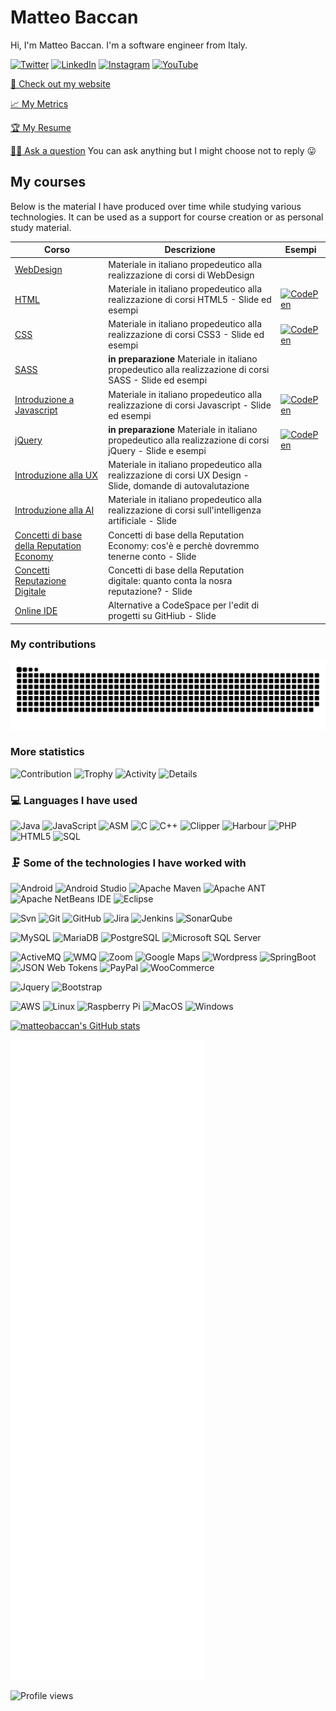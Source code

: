 # Matteo Baccan

Hi, I'm Matteo Baccan. I'm a software engineer from Italy.

[![Twitter](https://img.shields.io/badge/twitter-%231DA1F2.svg?&style=for-the-badge&logo=twitter&logoColor=white)](https://twitter.com/matteobaccan)
[![LinkedIn](https://img.shields.io/badge/linkedin-%230077B5.svg?&style=for-the-badge&logo=linkedin&logoColor=white)](https://www.linkedin.com/in/matteobaccan)
[![Instagram](https://img.shields.io/badge/instagram-%23E4405F.svg?&style=for-the-badge&logo=instagram&logoColor=white)](https://www.instagram.com/matteo_baccan/)
[![YouTube](https://img.shields.io/badge/youtube-%23E4405F.svg?&style=for-the-badge&logo=youtube&logoColor=white)](https://www.youtube.com/user/matteobaccan/)

<!--
  <a href="https://medium.com/@MokkappsDev"><img src="https://img.shields.io/badge/medium-%2312100E.svg?&style=for-the-badge&logo=medium&logoColor=white" height=25></a>
  <a href="https://dev.to/mokkapps"><img src="https://img.shields.io/badge/DEV.TO-%230A0A0A.svg?&style=for-the-badge&logo=dev-dot-to&logoColor=white" height=25></a>
-->

[👦 Check out my website](https://www.baccan.it)

[📈 My Metrics](https://metrics.lecoq.io/about/matteobaccan)

[🏆 My Resume](https://resume.github.io/?matteobaccan)

[🙋🏻 Ask a question](https://github.com/matteobaccan/matteobaccan/issues/new) You can ask anything but I might choose not to reply 😛

## My courses

Below is the material I have produced over time while studying various technologies. It can be used as a support for course creation or as personal study material.

| Corso | Descrizione | Esempi |
|-------|-------------|--|
| [WebDesign](https://github.com/matteobaccan/CorsoWebDesign) | Materiale in italiano propedeutico alla realizzazione di corsi di WebDesign | |
| [HTML](https://github.com/matteobaccan/CorsoHTML) | Materiale in italiano propedeutico alla realizzazione di corsi HTML5 - Slide ed esempi | [![CodePen](https://img.shields.io/badge/CodePen-open-blue?logo=codepen)](https://codepen.io/collection/kNxEPO?sort_by=itemcreatedat) |
| [CSS](https://github.com/matteobaccan/CorsoCSS) | Materiale in italiano propedeutico alla realizzazione di corsi CSS3 - Slide ed esempi | [![CodePen](https://img.shields.io/badge/CodePen-open-blue?logo=codepen)](https://codepen.io/collection/eJrMmO?sort_by=itemcreatedat) |
| [SASS](https://github.com/matteobaccan/CorsoSASS) |  __in preparazione__ Materiale in italiano propedeutico alla realizzazione di corsi SASS - Slide ed esempi | |
| [Introduzione a Javascript](https://github.com/matteobaccan/CorsoJavascript) | Materiale in italiano propedeutico alla realizzazione di corsi Javascript - Slide ed esempi | [![CodePen](https://img.shields.io/badge/CodePen-open-blue?logo=codepen)](https://codepen.io/collection/rxYLax?sort_by=itemcreatedat) |
| [jQuery](https://github.com/matteobaccan/CorsojQuery) |  __in preparazione__ Materiale in italiano propedeutico alla realizzazione di corsi jQuery - Slide e esempi | [![CodePen](https://img.shields.io/badge/CodePen-open-blue?logo=codepen)](https://codepen.io/collection/LPzxzo?sort_by=itemcreatedat) |
| [Introduzione alla UX](https://github.com/matteobaccan/CorsoUX) | Materiale in italiano propedeutico alla realizzazione di corsi UX Design - Slide, domande di autovalutazione | |
| [Introduzione alla AI](https://github.com/matteobaccan/CorsoAI) | Materiale in italiano propedeutico alla realizzazione di corsi sull'intelligenza artificiale - Slide | |
| [Concetti di base della Reputation Economy](https://github.com/matteobaccan/CorsoReputationEconomy) | Concetti di base della Reputation Economy: cos'è e perchè dovremmo tenerne conto - Slide | |
| [Concetti Reputazione Digitale](https://github.com/matteobaccan/CorsoReputazioneDigitale) | Concetti di base della Reputation digitale: quanto conta la nosra reputazione? - Slide | |
| [Online IDE](https://github.com/matteobaccan/CorsoOnlineIDE) | Alternative a CodeSpace per l'edit di progetti su GitHiub - Slide | |

### My contributions

![Snake animation](https://github.com/matteobaccan/matteobaccan/blob/snake/github-contribution-grid-snake.svg)

### More statistics

![Contribution](https://github-readme-streak-stats.herokuapp.com/?user=matteobaccan)
![Trophy](https://github-profile-trophy.vercel.app/?username=matteobaccan)
![Activity](https://activity-graph.herokuapp.com/graph?username=matteobaccan&theme=github&count_private=true)
![Details](https://github-profile-summary-cards.vercel.app/api/cards/profile-details?username=matteobaccan&theme=github_dark)

<!--
<img src="https://github-readme-streak-stats.herokuapp.com/?user=matteobaccan">
<img src="https://github-profile-trophy.vercel.app/?username=matteobaccan">
<img src="https://activity-graph.herokuapp.com/graph?username=matteobaccan&theme=github&count_private=true">
<img src="https://github-profile-summary-cards.vercel.app/api/cards/profile-details?username=matteobaccan&theme=github_dark">
-->

<!--https://simpleicons.org/?q=raspb -->
<!-- https://shields.io/ -->

### 💻 Languages I have used

![Java](https://img.shields.io/badge/-Java-333333?style=flat&logo=java)
![JavaScript](https://img.shields.io/badge/-JavaScript-333333?style=flat&logo=javascript)
![ASM](https://img.shields.io/badge/-ASM-333333?style=flat&logo=ASM)
![C](https://img.shields.io/badge/-C-333333?style=flat&logo=C)
![C++](https://img.shields.io/badge/-C++-333333?style=flat&logo=c%2B%2B)
![Clipper](https://img.shields.io/badge/-Clipper-333333?style=flat&logo=Clipper)
![Harbour](https://img.shields.io/badge/-Harbour-333333?style=flat&logo=Harbour)
![PHP](https://img.shields.io/badge/-PHP-333333?style=flat&logo=PHP)
![HTML5](https://img.shields.io/badge/-HTML5-333333?style=flat&logo=html5)
![SQL](https://img.shields.io/badge/-SQL-333333?style=flat&logo=postgresql)

### 🗜 Some of the technologies I have worked with

![Android](http://img.shields.io/badge/-Android-333333?style=flat&logo=android)
![Android Studio](http://img.shields.io/badge/-Android%20Studio-333333?style=flat&logo=android-studio)
![Apache Maven](http://img.shields.io/badge/-Apache%20Maven-333333?style=flat&logo=Apache%20Maven&logoColor=C71A36)
![Apache ANT](http://img.shields.io/badge/-Apache%20ANT-333333?style=flat&logo=Apache%20Ant&logoColor=A81C7D)
![Apache NetBeans IDE](http://img.shields.io/badge/-Apache%20NetBeans%20IDE-333333?style=flat&logo=Apache%20NetBeans%20IDE&logoColor=0052CC)
![Eclipse](http://img.shields.io/badge/-Eclipse-333333?style=flat&logo=Eclipse)

![Svn](https://img.shields.io/badge/-Svn-333333?style=flat&logo=subversion)
![Git](https://img.shields.io/badge/-Git-333333?style=flat&logo=git&logoColor=F05032)
![GitHub](https://img.shields.io/badge/-GitHub-333333?style=flat&logo=github&logoColor=FFFFFF)
![Jira](https://img.shields.io/badge/-Jira-333333?style=flat&logo=jira-software&logoColor=white&logoColor=0052CC)
![Jenkins](https://img.shields.io/badge/-jenkins-333333?style=flat&logo=jenkins)
![SonarQube](https://img.shields.io/badge/-SonarQube-333333?style=flat&logo=SonarQube)

![MySQL](https://img.shields.io/badge/-MySQL-333333?style=flat&logo=MySQL)
![MariaDB](https://img.shields.io/badge/-MariaDB-333333?style=flat&logo=MariaDB)
![PostgreSQL](https://img.shields.io/badge/-PostgreSQL-333333?style=flat&logo=PostgreSQL)
![Microsoft SQL Server](https://img.shields.io/badge/-Microsoft%20SQL%20Server-333333?style=flat&logo=Microsoft%20SQL%20Server&logoColor=CC2927)

![ActiveMQ](https://img.shields.io/badge/-ActiveMQ-333333?style=flat&logo=ActiveMQ)
![WMQ](https://img.shields.io/badge/-WMQ-333333?style=flat&logo=IBM&logoColor=054ADA)
![Zoom](https://img.shields.io/badge/-Zoom-333333?style=flat&logo=Zoom)
![Google Maps](https://img.shields.io/badge/-Google%20Maps-333333?style=flat&logo=Google%20Maps)
![Wordpress](https://img.shields.io/badge/-Wordpress-333333?style=flat&logo=Wordpress)
![SpringBoot](https://img.shields.io/badge/-SpringBoot-333333?style=flat&logo=Spring)
![JSON Web Tokens](https://img.shields.io/badge/-JSON%20Web%20Tokens-333333?style=flat&logo=JSON%20Web%20Tokens&logoColor=000000)
![PayPal](https://img.shields.io/badge/-PayPal-333333?style=flat&logo=PayPal)
![WooCommerce](https://img.shields.io/badge/-WooCommerce-333333?style=flat&logo=WooCommerce)

![Jquery](https://img.shields.io/badge/-Jquery-333333?style=flat&logo=Jquery)
![Bootstrap](https://img.shields.io/badge/-Bootstrap-333333?style=flat&logo=Bootstrap)

![AWS](http://img.shields.io/badge/-AWS-333333?style=flat&logo=amazon)
![Linux](https://img.shields.io/badge/-Linux-333333?style=flat&logo=linux&logoColor=FCC624)
![Raspberry Pi](https://img.shields.io/badge/-Raspberry%20Pi-333333?style=flat&logo=Raspberry%20Pi&logoColor=C51A4A)
![MacOS](http://img.shields.io/badge/-Mac%20OS-333333?style=flat&logo=apple)
![Windows](http://img.shields.io/badge/-Windows-333333?style=flat&logo=windows)

<!--
![Matteobaccan's github stats](https://github-readme-stats.vercel.app/api?username=matteobaccan)
![Top Langs](https://github-readme-stats.vercel.app/api/top-langs/?username=matteobaccan&layout=compact)
-->

[![matteobaccan's GitHub stats](https://stats.quine.sh/matteobaccan/github)](https://quine.sh/profile/matteobaccan)

<!--
<a href="https://quine.sh/profile/matteobaccan"><img src="https://stats.quine.sh/matteobaccan/github" alt="matteobaccan's GitHub stats" width="840px"></a>
-->

![Metrics](github-metrics.svg)

![Profile views](https://gpvc.arturio.dev/matteobaccan)
